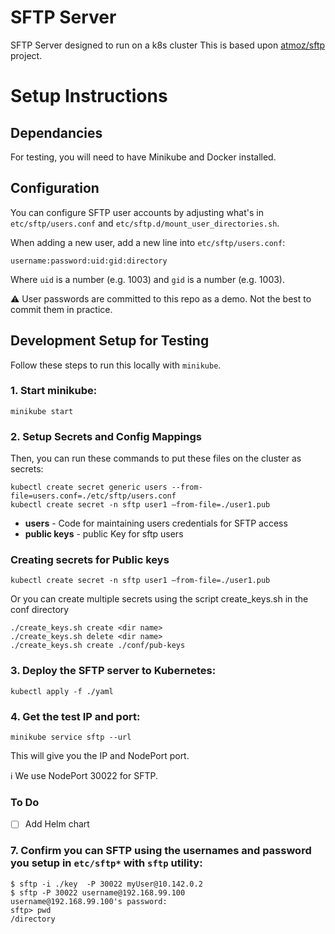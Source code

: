 # SFTP Server
SFTP Server designed to run on a k8s cluster
This is based upon [atmoz/sftp](https://github.com/atmoz/sftp) project.


# Setup Instructions
## Dependancies
For testing, you will need to have Minikube and Docker installed.

## Configuration
You can configure SFTP user accounts by adjusting what's in `etc/sftp/users.conf` and `etc/sftp.d/mount_user_directories.sh`.

When adding a new user, add a new line into `etc/sftp/users.conf`:
```
username:password:uid:gid:directory
```
Where `uid` is a number (e.g. 1003) and `gid` is a number (e.g. 1003).

:warning: User passwords are committed to this repo as a demo. Not the best to commit them in practice.


## Development Setup for Testing
Follow these steps to run this locally with `minikube`.

### 1. Start minikube:
```
minikube start
```

### 2. Setup Secrets and Config Mappings
Then, you can run these commands to put these files on the cluster as secrets:
```
kubectl create secret generic users --from-file=users.conf=./etc/sftp/users.conf
kubectl create secret -n sftp user1 –from-file=./user1.pub
```
* **users** - Code for maintaining users credentials for SFTP access
* **public keys** - public Key for sftp users

###  Creating secrets for Public keys 
```
kubectl create secret -n sftp user1 –from-file=./user1.pub
```
Or you can create multiple secrets using the script create_keys.sh in the conf directory
```
./create_keys.sh create <dir name>
./create_keys.sh delete <dir name>
./create_keys.sh create ./conf/pub-keys
```    

### 3. Deploy the SFTP server to Kubernetes:
```
kubectl apply -f ./yaml
```
### 4. Get the test IP and port:
```
minikube service sftp --url
```
This will give you the IP and NodePort port.

:information_source: We use NodePort 30022 for SFTP.


### To Do
- [ ] Add Helm chart

### 7. Confirm you can SFTP using the usernames and password you setup in `etc/sftp*` with `sftp` utility:
```
$ sftp -i ./key  -P 30022 myUser@10.142.0.2
$ sftp -P 30022 username@192.168.99.100
username@192.168.99.100's password:
sftp> pwd
/directory
```